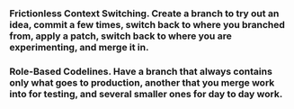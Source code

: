 ### Frictionless Context Switching. Create a branch to try out an idea, commit a few times, switch back to where you branched from, apply a patch, switch back to where you are experimenting, and merge it in.
### Role-Based Codelines. Have a branch that always contains only what goes to production, another that you merge work into for testing, and several smaller ones for day to day work.
